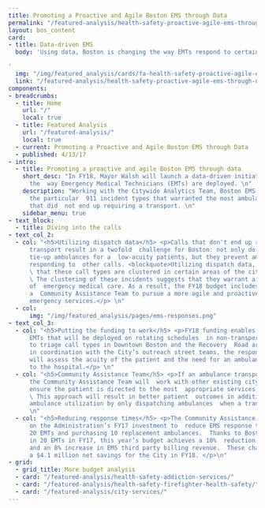 ```yaml
---
title: Promoting a Proactive and Agile Boston EMS through Data
permalink: "/featured-analysis/health-safety-proactive-agile-ems-through-data/"
layout: bos_content
card:
- title: Data-driven EMS
  body: 'Using data, Boston is changing the way EMTs respond to certain incidents.

'
  img: "/img/featured_analysis/cards/fa-health-safety-proactive-agile-ems-through-data.jpg"
  link: "/featured-analysis/health-safety-proactive-agile-ems-through-data/"
components:
- breadcrumbs:
  - title: Home
    url: "/"
    local: true
  - title: Featured Analysis
    url: "/featured-analysis/"
    local: true
  - current: Promoting a Proactive and Agile Boston EMS through Data
  - published: 4/13/17
- intro:
  - title: Promoting a proactive and agile Boston EMS through data
    short_desc: "In FY18, Mayor Walsh will launch a data-driven initiative to change
      the  way Emergency Medical Technicians (EMTs) are deployed. \n"
    description: "Working with the Citywide Analytics Team, Boston EMS identified
      the particular  911 incident types that warranted the most ambulances responses
      that did  not end up requiring a transport. \n"
    sidebar_menu: true
- text_block:
  - title: Diving into the calls
- text_col_2:
  - col: "<h5>Utilizing dispatch data</h5> <p>Calls that don't end up requiring a
      transport result in a twofold  challenge for Boston: not only do these calls
      tie-up ambulances for a  low-acuity patients, but they prevent ambulances from
      responding to  other calls. <blockquote>Utilizing dispatch data, EMS also found
      \ that these call types are clustered in certain areas of the city.</blockquote>
      \ The clustering of these incidents suggests that they warrant a different type
      of  emergency medical care. As a result, the FY18 budget includes funding for
      a  Community Assistance Team to pursue a more agile and proactive response  to
      emergency services.</p> \n"
  - col:
      img: "/img/featured_analysis/pages/ems-responses.png"
- text_col_3:
  - col: "<h5>Putting the funding to work</h5> <p>FY18 funding enables EMS to hire
      EMTs that will be deployed on rotating schedules  in non-transport vehicles
      to triage call types in Downtown Boston and the Recovery  Road area. Working
      in coordination with the City’s outreach street teams, the responding  unit
      will assess the acuity of the patient and the need for an ambulance  transport
      to the hospital.</p> \n"
  - col: "<h5>Community Assistance Team</h5> <p>If an ambulance transport is unnecessary,
      the Community Assistance Team will  work with other existing city programs to
      ensure the patient is directed to the most  appropriate services, when necessary.
      \ This approach will result in better patient  outcomes in addition to improving
      ambulance utilization by only dispatching ambulances  when a transport is required.</p>
      \n"
  - col: "<h5>Reducing response times</h5> <p>The Community Assistance teams build
      on the Administration’s FY17 investment to  reduce EMS response times by adding
      20 EMTs and purchasing 10 replacement ambulances.  Thanks to Boston's investment
      in 20 EMTs in FY17, this year’s budget achieves a 10%  reduction in EMS overtime
      and an 8% increase in EMS third party billing revenue.  These changes generate
      a $4.1 million net savings for the City in FY18. </p>\n"
- grid:
  - grid_title: More budget analysis
  - card: "/featured-analysis/health-safety-addiction-services/"
  - card: "/featured-analysis/health-safety-firefighter-health-safety/"
  - card: "/featured-analysis/city-services/"
---
```


